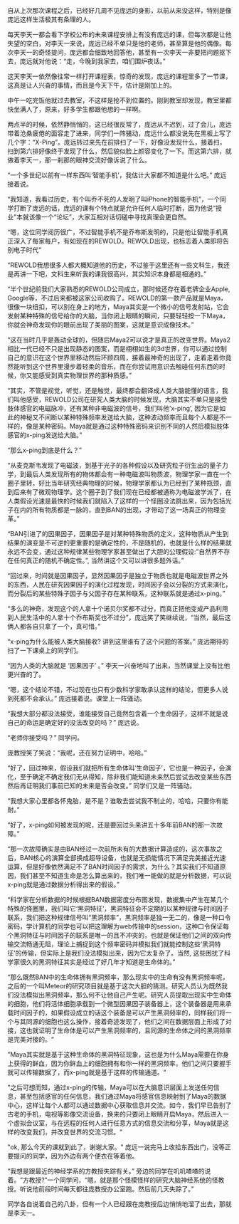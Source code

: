 自从上次那次课程之后，已经好几周不见庞远的身影，以前从来没这样，特别是像庞远这样生活极其有条理的人。

每天李天一都会看下学校公布的未来课程安排上有没有庞远的课，但每次都是让他失望的空白，对李天一来说，庞远已经不单只是他的老师，甚至算是他的偶像。每次李天一的奇怪提问，庞远都会细致地回答他，甚至有一次李天一非要把问题抠下去，庞远就对他说：“走，今晚到我家去，咱们围炉夜话。” 

这天李天一依然像往常一样打开课程表，惊奇的发现，庞远的课程里多了一节课，这真是让人兴奋的事情，而且是今天下午，估计是刚加上的。

中午一吃完饭他就过去教室，不这样是抢不到位置的。刚到教室却发现，教室里都快坐满人了，原来，好多学生都跟他想的一样啊。

两点半的时候，依然静悄悄的，这已经很反常了，庞远从不迟到，过了会儿，庞远带着沧桑疲倦的面容走了进来，同学们一阵骚动，庞远什么都没说先在黑板上写了几个字：“X-Ping”。庞远转过来先在前排扫了一下，好像没发现什么，接着扫，扫到第六排好像终于发现了什么，然后貌似脸上颜容变化了一下。而这第六排，就做着李天一，那一刹那的眼神交流好像诉说了什么。

“一个多世纪以前有一样东西叫‘智能手机’，我估计大家都不知道是什么吧。” 庞远接着说。

“我知道，我看过历史，有个叫乔不死的人发明了叫iPhone的智能手机”，一个同学打断了庞远的话，庞远的课有个特点就是允许任何人临时打断，因为他说“授业”本就该像一个“论坛”，大家互相对话切磋中寻找真理会更自然。

“嗯，这位同学阅历很广，不过智能手机不是乔布斯发明的，只是他让智能手机真正深入了每家每户，有如现在的REWOLD。REWOLD出现，也标志着人类即将告别电子时代”

“REWOLD我想很多人都大概知道他的历史，不过鉴于这里还有一些文科生，我还是再讲一下吧，文科生来听我的课我很高兴，其实知识本身都是相通的。”

“半个世纪前我们大家熟悉的REWOLD公司成立，那时候还存在着老牌企业Apple, Google等，不过后来都被这家公司收购了。REWOLD的第一款产品就是Maya，很像一块纽扣，可以别在身上的地方，Maya其实是一个微小的信号发射站，它会发射某种特殊的信号给你的大脑，当你闭上眼睛的瞬间，只要轻轻按一下Maya，你就会神奇发现你的眼前出现了美丽的图案，这就是意识成像技术。”

“这在当时几乎是轰动全球的，但随后Maya2可以说才是真正的改变世界。Maya2相比一代已经不只是出现静态的图案，而是栩栩如生的3d世界，你可以通过控制自己的意识在这个世界里移动然后环顾四周，接着最神奇的出现了，走着走着你竟然能听到这个世界里漫步着轻柔的音乐，而在你尝试用意识去触碰任何东西的时候，你又能感受到真实物理世界的那种质感。”

“其实，不管是视觉，听觉，还是触觉，最终都会翻译成人类大脑能懂的语言，我们叫他感受，REWOLD公司在研究人类大脑的时候发现，大脑其实不单只是接受肢体感官的电磁脉冲，还有某种非电磁波的信号，我们叫他’x-ping’, 因为它是如此的神秘又不间断以某种特殊频率发送给大脑，这种波动频率而且每个人都是不一样的，像是某种密码。Maya就是通过这种特殊密码来识别不同的人然后模拟肢体感官的x-ping发送给大脑。”

“那么x-ping到底是什么？”

“从麦克斯韦发现了电磁波，到基于光子的各种假设以及研究粒子衍生出的量子力学，到最后人类发现所有的物体都会有一种电磁波叫物质波，物理学家一直在一个圈子里转，好比当年研究经典物理的时候，物理学家都认为已经到了某种瓶颈，直到后来有了微观物理学。这个圈子到了我们现在已经都被通称为电磁波学派了，在人类假设光速是最快的时候我们就陷入了这样的一个怪圈没法跳出来，因为包括光子在内的所有物质都是一脉的，直到BAN的出现，才带动了这一场真正的物理变革。”

“BAN引进了的因果因子，因果因子是对某种特殊物质的定义，这种物质从产生到结果的演变是不可逆的更重要的是确定性的，不是随机的，也就是什么样的结果就永远不会变，通过这种规律某些物理学家甚至做出了大胆的公理假设:”自然界不存在任何真正的随机不确定性。”, 当然讲这个又可以讲很多题外话。”

“回过来，时间就是因果因子，显然因果因子是独立于物质也就是电磁波世界之外的东西，人民在研究因果因子的演化过程发现，时间因子会以分裂的方式来演化，而分裂后的某些特殊子因子与父因子存在某种联系，这种联系就是通过x-ping。”

“多么的神奇，发现这个的人拿十个诺贝尔奖都不过分，而真正把他变成产品利用到人民生活中的人拿十个乔布斯奖也不过分”，庞远笑了笑继续说，“当然，最后这俩人都各自只拿了一个，真可惜。”

“x-ping为什么能被人类大脑接收? 讲到这里谁有了这个问题的答案。” 庞远期待的扫了一下课桌上的同学们。

“因为人类的大脑就是 ‘因果因子’ 。” 李天一兴奋地叫了出来，当然课堂上没有比他更兴奋的了。

“嗯，这个结论不错，不过现在也只有少数科学家敢承认这样的结论，但更多人说到死都不会承认。” 庞远接着说。课堂上一阵骚动。

“我想大部分都没法接受，谁能接受自己竟然包含着一个生命因子，这样不就是说自己的命运是确定好的没法改变的吗？” 庞远说。

“老师你接受吗？” 同学问。

庞教授笑了笑说：“我呢，还在努力证明中，哈哈。”

“好了，回过神来，假设我们就把所有生命体叫‘生命因子’，它也是一种因子，会演化，至于确定不确定我们无从得知，除非我们能知道未来然后尝试去改变某些东西然后再证明我们事前已知的未来是否会改变。” 同学们又是一阵骚动。

“我想大家心里都各怀鬼胎，是不是？谁敢去尝试我不制止的，哈哈，只要你有能耐。”

“好了，x-ping如何被发现的呢，还是要回过头来讲五十多年前BAN的那一次故障。”

“那一次故障确实是由BAN经过一次前所未有的大数据计算造成的，这次事故之后，BAN核心的演算全部换成超导设备，也就是无损能情况下满足完美接近光速运算，但是好像依然满足不了BAN时间因子的需求，为什么？其实我们不知道原因，我们甚至不知道生命是怎么算出来的，我们唯一能做的就是分析数据，可以说x-ping就是通过数据分析得出来的假设。”

“科学家在分析数据的时候根据BAN数据密度分布图发现，数据集中产生在某几个特殊的怪圈里，我们叫它‘黑洞特征’，黑洞特征会不定期的以某种规律与时间因子联系，我们把这种规律信号叫“黑洞频率”，黑洞频率是独一无二的，像是一种口令密码，学计算机的同学也可以把这理解为web传输中的session，这种口令保证每个黑洞特征与时间因子的联系是唯一的且不冲突的，也就是保证他们之间的双向传输交流畅通无阻，理论上捕捉到这个频率密码并模拟我们就能控制这些‘黑洞特征’的传输，但实际上是我们没法模拟出来，因为它太复杂了。当然, 这些困扰了科学家很久的黑洞特征其实是经过了好几年才知道是生命体的。”

“那么既然BAN中的生命体拥有黑洞频率，那么现实中的生命有没有黑洞频率呢，之后的一个叫Meteor的研究项目就是基于这次大胆的猜测。研究人员认为既然我们没法模拟出黑洞频率，那么何不让他自己产生呢。研究人员提取出现实中生命体的细胞，他们将活体细胞承载到一个微型因果因子装备器上，这个装备器是用来承载时间因子的，如果假设成立的话这个装备是可以产生黑洞频率的，同样我们将一个与其同源的细胞也这么操作，接着奇迹发现了，他们之间在数据层面上形成了对接，这也就证明了生命体是可以产生黑洞频率的，且同源的生命体之间的黑洞频率是完美对接的。“

”Maya其实就是基于这种生命体的黑洞特征现象，这也是为什么Maya需要在你身上获得的鲜血，因为你鲜血上的细胞拥有和你一样的黑洞频率，他们之间只要握手就可以传输数据了，而x-ping就是基于这样的传输通道。“

”之后可想而知，通过x-ping的传输，Maya可以在大脑意识层面上发送任何信息，甚至包括感官的任何信息，我们通过Maya将感官信息映射到了Maya的数据中心，这样让每个人都可以通过数据中心获取信息并交流。如今，我们早已告别了古老的手机，电视等影像交流设备，换来的只要闭上眼睛开启Maya，然后进入一个虚拟会议室，与在远程的任何人进行任意方式的信息交流和分享，Maya就是这样的改变我们，并改变世界的交流习惯。“

"ok, 那么今天的课就到此了，谢谢大家。" 庞远一说完马上收拾东西出门，没等正要提问的同学，因为外边有两个便衣在等着他。

“我想是跟最近的神经学系的方教授失踪有关。” 旁边的同学在叽叽喳喳的说着。“方教授?”一个同学问，“嗯，就是那个怪模怪样的研究大脑神经系统的怪教授。听说他前段时间每天都往庞教授办公室跑。然后前几天失踪了。” 

同学各自说着自己的八卦，但有一个人已经跟在庞教授后边悄悄地溜了出去，那就是李天一。


